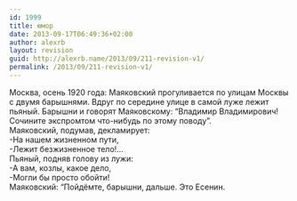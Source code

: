 ```yaml
---
id: 1999
title: юмор
date: 2013-09-17T06:49:36+02:00
author: alexrb
layout: revision
guid: http://alexrb.name/2013/09/211-revision-v1/
permalink: /2013/09/211-revision-v1/
---
```

Москва, осень 1920 года: Маяковский прогуливается по улицам Москвы с двумя барышнями. Вдруг по середине улице в самой луже лежит пьяный. Барышни и говорят Маяковскому: &#8220;Владимир Владимирович! Сочините экспромтом что-нибудь по этому поводу&#8221;.  
Маяковский, подумав, декламирует:  
-На нашем жизненном пути,  
-Лежит безжизненное тело!&#8230;  
Пьяный, подняв голову из лужи:  
-А вам, козлы, какое дело,  
-Могли бы просто обойти!  
Маяковский: &#8220;Пойдёмте, барышни, дальше. Это Есенин.